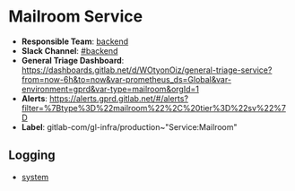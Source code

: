<!-- MARKER: do not edit this section directly. Edit services/service-mappings.yml then run scripts/generate-docs -->
#  Mailroom Service

* **Responsible Team**: [backend](https://about.gitlab.com/handbook/engineering/dev-backend/)
* **Slack Channel**: [#backend](https://gitlab.slack.com/archives/backend)
* **General Triage Dashboard**: https://dashboards.gitlab.net/d/WOtyonOiz/general-triage-service?from=now-6h&to=now&var-prometheus_ds=Global&var-environment=gprd&var-type=mailroom&orgId=1
* **Alerts**: https://alerts.gprd.gitlab.net/#/alerts?filter=%7Btype%3D%22mailroom%22%2C%20tier%3D%22sv%22%7D
* **Label**: gitlab-com/gl-infra/production~"Service:Mailroom"

## Logging

* [system](https://log.gitlab.net/goto/0ce3bf67abafcfc0f81f3d6e7a066912)

<!-- END_MARKER -->
